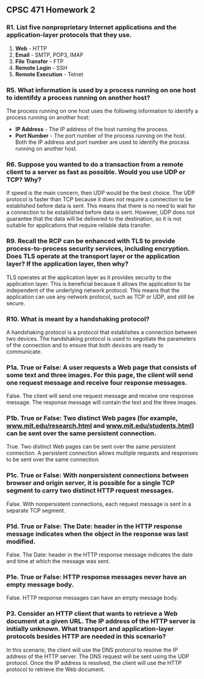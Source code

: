 ## CPSC 471 Homework 2

### R1. List five nonproprietary Internet applications and the application-layer protocols that they use.

1. **Web** - HTTP
2. **Email** - SMTP, POP3, IMAP
3. **File Transfer** - FTP
4. **Remote Login** - SSH
5. **Remote Execution** - Telnet

### R5. What information is used by a process running on one host to identifdy a process running on another host?

The process running on one host uses the following information to identify a process running on another host:
- **IP Address** - The IP address of the host running the process.
- **Port Number** - The port number of the process running on the host.
Both the IP address and port number are used to identify the process running on another host.

### R6. Suppose you wanted to do a transaction from a remote client to a server as fast as possible. Would you use UDP or TCP? Why?

If speed is the main concern, then UDP would be the best choice. The UDP protocol is faster than TCP because it does not require a connection to be established before data is sent. This means that there is no need to wait for a connection to be established before data is sent. However, UDP does not guarantee that the data will be delivered to the destination, so it is not suitable for applications that require reliable data transfer.

### R9. Recall the RCP can be enhanced with TLS to provide process-to-process security services, including encryption. Does TLS operate at the transport layer or the application layer? If the application layer, then why?

TLS operates at the application layer as it provides security to the application layer. This is beneficial because it allows the application to be independent of the underlying network protocol. This means that the application can use any network protocol, such as TCP or UDP, and still be secure.

### R10. What is meant by a handshaking protocol?

A handshaking protocol is a protocol that establishes a connection between two devices. The handshaking protocol is used to negotiate the parameters of the connection and to ensure that both devices are ready to communicate.

### P1a. True or False: A user requests a Web page that consists of some text and three images. For this page, the client will send one request message and receive four response messages.

False. The client will send one request message and receive one response message. The response message will contain the text and the three images.

### P1b. True or False: Two distinct Web pages (for example, www.mit.edu/research.html and www.mit.edu/students.html) can be sent over the same persistent connection.

True. Two distinct Web pages can be sent over the same persistent connection. A persistent connection allows multiple requests and responses to be sent over the same connection.

### P1c. True or False: With nonpersistent connections between browser and origin server, it is possible for a single TCP segment to carry two distinct HTTP request messages.

False. With nonpersistent connections, each request message is sent in a separate TCP segment.

### P1d. True or False: The Date: header in the HTTP response message indicates when the object in the response was last modified.

False. The Date: header in the HTTP response message indicates the date and time at which the message was sent.

### P1e. True or False: HTTP response messages never have an empty message body.

False. HTTP response messages can have an empty message body.

### P3. Consider an HTTP client that wants to retrieve a Web document at a given URL. The IP address of the HTTP server is initially unknown. What transport and application-layer protocols besides HTTP are needed in this scenario?

In this scenario, the client will use the DNS protocol to resolve the IP address of the HTTP server. The DNS request will be sent using the UDP protocol. Once the IP address is resolved, the client will use the HTTP protocol to retrieve the Web document.